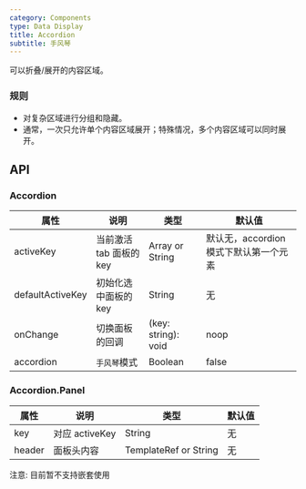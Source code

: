 ```yaml
---
category: Components
type: Data Display
title: Accordion
subtitle: 手风琴
---
```


可以折叠/展开的内容区域。

### 规则
- 对复杂区域进行分组和隐藏。
- 通常，一次只允许单个内容区域展开；特殊情况，多个内容区域可以同时展开。


## API

### Accordion

属性 | 说明 | 类型 | 默认值
----|-----|------|------
| activeKey        | 当前激活 tab 面板的 key| Array or String   | 默认无，accordion模式下默认第一个元素|
| defaultActiveKey | 初始化选中面板的 key | String   | 无 |
| onChange      |   切换面板的回调   | (key: string): void |  noop  |
| accordion     | `手风琴`模式 | Boolean | false  |

### Accordion.Panel

属性 | 说明 | 类型 | 默认值
----|-----|------|------
| key  | 对应 activeKey   | String          | 无     |
| header | 面板头内容 | TemplateRef or String | 无     |

注意: 目前暂不支持嵌套使用
